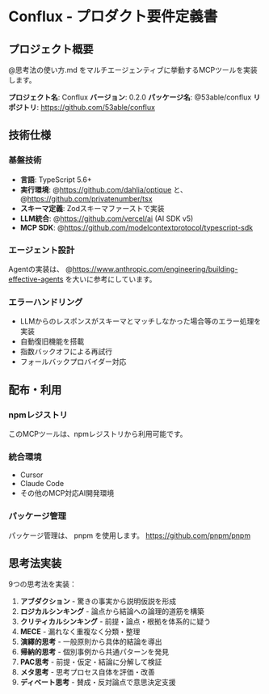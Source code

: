 # Conflux - プロダクト要件定義書

## プロジェクト概要

@思考法の使い方.md をマルチエージェンティブに挙動するMCPツールを実装します。

**プロジェクト名**: Conflux
**バージョン**: 0.2.0
**パッケージ名**: @53able/conflux
**リポジトリ**: https://github.com/53able/conflux

## 技術仕様

### 基盤技術
- **言語**: TypeScript 5.6+
- **実行環境**: @https://github.com/dahlia/optique と、@https://github.com/privatenumber/tsx
- **スキーマ定義**: Zodスキーマファーストで実装
- **LLM統合**: @https://github.com/vercel/ai (AI SDK v5)
- **MCP SDK**: @https://github.com/modelcontextprotocol/typescript-sdk

### エージェント設計
Agentの実装は、 @https://www.anthropic.com/engineering/building-effective-agents を大いに参考にしています。

### エラーハンドリング
- LLMからのレスポンスがスキーマとマッチしなかった場合等のエラー処理を実装
- 自動復旧機能を搭載
- 指数バックオフによる再試行
- フォールバックプロバイダー対応

## 配布・利用

### npmレジストリ
このMCPツールは、npmレジストリから利用可能です。

### 統合環境
- Cursor
- Claude Code
- その他のMCP対応AI開発環境

### パッケージ管理
パッケージ管理は、 pnpm を使用します。
https://github.com/pnpm/pnpm

## 思考法実装

9つの思考法を実装：

1. **アブダクション** - 驚きの事実から説明仮説を形成
2. **ロジカルシンキング** - 論点から結論への論理的道筋を構築
3. **クリティカルシンキング** - 前提・論点・根拠を体系的に疑う
4. **MECE** - 漏れなく重複なく分類・整理
5. **演繹的思考** - 一般原則から具体的結論を導出
6. **帰納的思考** - 個別事例から共通パターンを発見
7. **PAC思考** - 前提・仮定・結論に分解して検証
8. **メタ思考** - 思考プロセス自体を評価・改善
9. **ディベート思考** - 賛成・反対論点で意思決定支援
